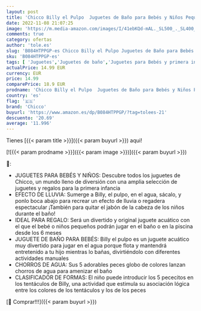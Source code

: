 ```yaml
---
layout: post
title: 'Chicco Billy el Pulpo  Juguetes de Baño para Bebés y Niños Pequeños  Juguete de Agua con Forma de Pulpo y Peces de Colores para Desarrollar la Motricidad  Juguetes para Bebés de 6 Meses a 3 Años'
date: 2022-11-08 21:07:25
image: 'https://m.media-amazon.com/images/I/41ebKQd-mAL._SL500_._SL400_.jpg'
comments: true
category: ofertas
author: 'tole.es'
slug: 'B084HTPPGP-es Chicco Billy el Pulpo Juguetes de Baño para Bebés y Niños...'
sku: 'B084HTPPGP-es'
tags: [ 'Juguetes','Juguetes de baño','Juguetes para Bebés y primera infancia','Juguetes y juegos','bebés','chicco','🇪🇸', ]
actualPrice: 14.99 EUR
currency: EUR
price: 14.99
comparePrice: 18.9 EUR
prodname: 'Chicco Billy el Pulpo  Juguetes de Baño para Bebés y Niños Pequeños  Juguete de Agua con Forma de Pulpo y Peces de Colores para Desarrollar la Motricidad  Juguetes para Bebés de 6 Meses a 3 Años'
country: 'es'
flag: '🇪🇸'
brand: 'Chicco'
buyurl: 'https://www.amazon.es/dp/B084HTPPGP/?tag=tolees-21'
descuento: '20.69'
average: '11.996'
---
```


Tienes [{{< param title >}}]({{< param buyurl >}}) aqui!

[![{{< param prodname >}}]({{< param image >}})]({{< param buyurl >}})

🔎:

- JUGUETES PARA BEBÉS Y NIÑOS: Descubre todos los juguetes de Chicco, un mundo lleno de diversión con una amplia selección de juguetes y regalos para la primera infancia
- EFECTO DE LLUVIA: Sumerge a Billy, el pulpo, en el agua, sácalo, y ponlo boca abajo para recrear un efecto de lluvia o regadera espectacular ¡También para quitar el jabón de la cabeza de los niños durante el baño!
- IDEAL PARA REGALO: Será un divertido y original juguete acuático con el que el bebé o niños pequeños podrán jugar en el baño o en la piscina desde los 6 meses
- JUGUETE DE BAÑO PARA BEBÉS: Billy el pulpo es un juguete acuático muy divertido para jugar en el agua porque flota y mantendrá entretenido a tu hijo mientras lo bañas, divirtiéndolo con diferentes actividades manuales
- CHORROS DE AGUA: Sus 5 adorables peces globo de colores lanzan chorros de agua para amenizar el baño
- CLASIFICADOR DE FORMAS: El niño puede introducir los 5 pececitos en los tentáculos de Billy, una actividad que estimula su asociación lógica entre los colores de los tentáculos y los de los peces

[🛒 Comprar!!!]({{< param buyurl >}})
